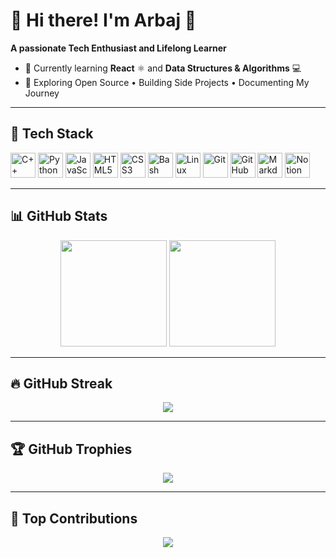 # 💫 Hi there! I'm Arbaj 👋  
**A passionate Tech Enthusiast and Lifelong Learner**

- 🌱 Currently learning **React** ⚛️ and **Data Structures & Algorithms** 💻  
- 🧠 Exploring Open Source • Building Side Projects • Documenting My Journey

---

## 🧰 Tech Stack

<p align="left">
  <img src="https://cdn.jsdelivr.net/gh/devicons/devicon/icons/cplusplus/cplusplus-original.svg" alt="C++" width="40" height="40" title="C++"/>
  <img src="https://cdn.jsdelivr.net/gh/devicons/devicon/icons/python/python-original.svg" alt="Python" width="40" height="40" title="Python"/>
  <img src="https://cdn.jsdelivr.net/gh/devicons/devicon/icons/javascript/javascript-original.svg" alt="JavaScript" width="40" height="40" title="JavaScript"/>
  <img src="https://cdn.jsdelivr.net/gh/devicons/devicon/icons/html5/html5-original.svg" alt="HTML5" width="40" height="40" title="HTML5"/>
  <img src="https://cdn.jsdelivr.net/gh/devicons/devicon/icons/css3/css3-original.svg" alt="CSS3" width="40" height="40" title="CSS3"/>
  <img src="https://cdn.jsdelivr.net/gh/devicons/devicon/icons/bash/bash-original.svg" alt="Bash" width="40" height="40" title="Bash"/>
  <img src="https://cdn.jsdelivr.net/gh/devicons/devicon/icons/linux/linux-original.svg" alt="Linux" width="40" height="40" title="Linux"/>
  <img src="https://cdn.jsdelivr.net/gh/devicons/devicon/icons/git/git-original.svg" alt="Git" width="40" height="40" title="Git"/>
  <img src="https://cdn.jsdelivr.net/gh/devicons/devicon/icons/github/github-original.svg" alt="GitHub" width="40" height="40" title="GitHub"/>
  <img src="https://cdn.jsdelivr.net/gh/devicons/devicon/icons/markdown/markdown-original.svg" alt="Markdown" width="40" height="40" title="Markdown"/>
  <img src="https://upload.wikimedia.org/wikipedia/commons/4/45/Notion_app_logo.png" alt="Notion" width="40" height="40" title="Notion"/>
</p>

---

## 📊 GitHub Stats

<p align="center">
  <img src="https://github-readme-stats.vercel.app/api?username=sleeplessarbaj&theme=tokyonight&show_icons=true&hide_border=false&include_all_commits=true&count_private=true" height="170px"/>
  <img src="https://github-readme-stats.vercel.app/api/top-langs/?username=sleeplessarbaj&theme=tokyonight&layout=compact&hide_border=false" height="170px"/>
</p>

---

## 🔥 GitHub Streak

<p align="center">
  <img src="https://streak-stats.demolab.com?user=sleeplessarbaj&theme=tokyonight&hide_border=false"/>
</p>

---

## 🏆 GitHub Trophies

<p align="center">
  <img src="https://github-profile-trophy.vercel.app/?username=sleeplessarbaj&theme=radical&no-frame=false&no-bg=true&margin-w=8"/>
</p>

---

## 🚀 Top Contributions

<p align="center">
  <img src="https://github-contributor-stats.vercel.app/api?username=sleeplessarbaj&limit=5&theme=tokyonight&combine_all_yearly_contributions=true"/>
</p>

